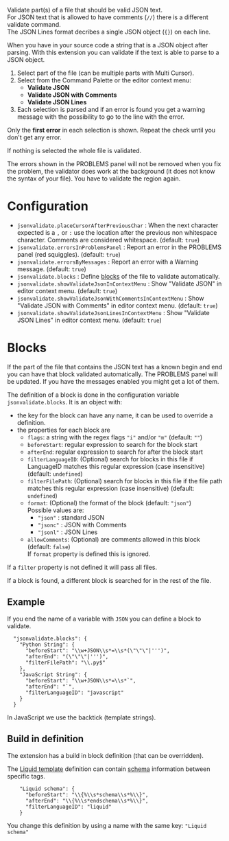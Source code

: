 Validate part(s) of a file that should be valid JSON text.  
For JSON text that is allowed to have comments (`//`) there is a different validate command.  
The JSON Lines format decribes a single JSON object (`{}`) on each line.

When you have in your source code a string that is a JSON object after parsing. With this extension you can validate if the text is able to parse to a JSON object.

1. Select part of the file (can be multiple parts with Multi Cursor).
1. Select from the Command Palette or the editor context menu:
    * **Validate JSON**
    * **Validate JSON with Comments**
    * **Validate JSON Lines**
1. Each selection is parsed and if an error is found you get a warning message with the possibility to go to the line with the error.

Only the **first error** in each selection is shown. Repeat the check until you don't get any error.

If nothing is selected the whole file is validated.

The errors shown in the PROBLEMS panel will not be removed when you fix the problem, the validator does work at the background (it does not know the syntax of your file). You have to validate the region again.

# Configuration

* `jsonvalidate.placeCursorAfterPreviousChar` : When the next character expected is a `,` or `:` use the location after the previous non whitespace character. Comments are considered whitespace. (default: `true`)
* `jsonvalidate.errorsInProblemsPanel` : Report an error in the PROBLEMS panel (red squiggles). (default: `true`)
* `jsonvalidate.errorsByMessages` : Report an error with a Warning message. (default: `true`)
* `jsonvalidate.blocks` : Define [blocks](#blocks) of the file to validate automatically.
* `jsonvalidate.showValidateJsonInContextMenu` : Show "Validate JSON" in editor context menu. (default: `true`)
* `jsonvalidate.showValidateJsonWithCommentsInContextMenu` : Show "Validate JSON with Comments" in editor context menu. (default: `true`)
* `jsonvalidate.showValidateJsonLinesInContextMenu` : Show "Validate JSON Lines" in editor context menu. (default: `true`)

# Blocks

If the part of the file that contains the JSON text has a known begin and end you can have that block validated automatically. The PROBLEMS panel will be updated. If you have the messages enabled you might get a lot of them.

The definition of a block is done in the configuration variable `jsonvalidate.blocks`. It is an object with:

* the key for the block can have any name, it can be used to override a definition.
* the properties for each block are
    * `flags`: a string with the regex flags `"i"` and/or `"m"` (default: `""`)
    * `beforeStart`: regular expression to search for the block start
    * `afterEnd`: regular expression to search for after the block start
    * `filterLanguageID`: (Optional) search for blocks in this file if LanguageID matches this regular expression (case insensitive) (default: `undefined`)
    * `filterFilePath`: (Optional) search for blocks in this file if the file path matches this regular expression (case insensitive) (default: `undefined`)
    * `format`: (Optional) the format of the block (default: `"json"`)  
      Possible values are:
      * `"json"` : standard JSON
      * `"jsonc"` : JSON with Comments
      * `"jsonl"` : JSON Lines
    * `allowComments`: (Optional) are comments allowed in this block (default: `false`)  
      If `format` property is defined this is ignored.

If a `filter` property is not defined it will pass all files.

If a block is found, a different block is searched for in the rest of the file.

## Example

If you end the name of a variable with `JSON` you can define a block to validate.

```
  "jsonvalidate.blocks": {
    "Python String": {
      "beforeStart": "\\w+JSON\\s*=\\s*(\"\"\"|''')",
      "afterEnd": "(\"\"\"|''')",
      "filterFilePath": "\\.py$"
    },
    "JavaScript String": {
      "beforeStart": "\\w+JSON\\s*=\\s*`",
      "afterEnd": "`",
      "filterLanguageID": "javascript"
    }
  }
```

In JavaScript we use the backtick (template strings).

## Build in definition

The extension has a build in block definition (that can be overridden).

The [Liquid template](https://shopify.github.io/liquid/) definition can contain [schema](https://shopify.dev/themes/architecture/sections/section-schema) information between specific tags.

```
    "Liquid schema": {
      "beforeStart": "\\{%\\s*schema\\s*%\\}",
      "afterEnd": "\\{%\\s*endschema\\s*%\\}",
      "filterLanguageID": "liquid"
    }
```

You change this definition by using a name with the same key: `"Liquid schema"`

